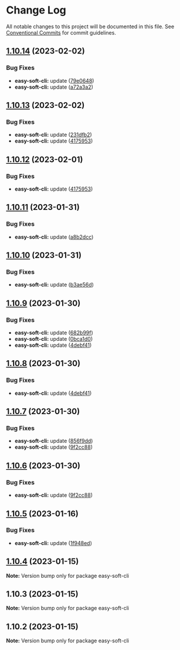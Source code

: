 # Change Log

All notable changes to this project will be documented in this file. See [Conventional Commits](https://conventionalcommits.org) for commit guidelines.

## [1.10.14](https://github.com/kityandhero/easy-soft-framework/compare/easy-soft-cli@1.10.13...easy-soft-cli@1.10.14) (2023-02-02)

### Bug Fixes

- **easy-soft-cli:** update ([79e0648](https://github.com/kityandhero/easy-soft-framework/commit/79e0648d9655b018ea533e50e3e50dfc33a99e42))
- **easy-soft-cli:** update ([a72a3a2](https://github.com/kityandhero/easy-soft-framework/commit/a72a3a244e5d493c063409f15d2293994b123539))

## [1.10.13](https://github.com/kityandhero/easy-soft-framework/compare/easy-soft-cli@1.10.11...easy-soft-cli@1.10.13) (2023-02-02)

### Bug Fixes

- **easy-soft-cli:** update ([231dfb2](https://github.com/kityandhero/easy-soft-framework/commit/231dfb2fdeaeb65a45f462ac367611bcc64c1058))
- **easy-soft-cli:** update ([4175953](https://github.com/kityandhero/easy-soft-framework/commit/4175953c232dc9ed57d262bd59206321ea3102a2))

## [1.10.12](https://github.com/kityandhero/easy-soft-framework/compare/easy-soft-cli@1.10.11...easy-soft-cli@1.10.12) (2023-02-01)

### Bug Fixes

- **easy-soft-cli:** update ([4175953](https://github.com/kityandhero/easy-soft-framework/commit/4175953c232dc9ed57d262bd59206321ea3102a2))

## [1.10.11](https://github.com/kityandhero/easy-soft-framework/compare/easy-soft-cli@1.10.10...easy-soft-cli@1.10.11) (2023-01-31)

### Bug Fixes

- **easy-soft-cli:** update ([a8b2dcc](https://github.com/kityandhero/easy-soft-framework/commit/a8b2dccf559605228bc2156302c8264c6bfaffbb))

## [1.10.10](https://github.com/kityandhero/easy-soft-framework/compare/easy-soft-cli@1.10.9...easy-soft-cli@1.10.10) (2023-01-31)

### Bug Fixes

- **easy-soft-cli:** update ([b3ae56d](https://github.com/kityandhero/easy-soft-framework/commit/b3ae56d7b7bb9b8c7055e9401fcb389d4bbc6cbe))

## [1.10.9](https://github.com/kityandhero/easy-soft-framework/compare/easy-soft-cli@1.10.7...easy-soft-cli@1.10.9) (2023-01-30)

### Bug Fixes

- **easy-soft-cli:** update ([682b99f](https://github.com/kityandhero/easy-soft-framework/commit/682b99fd7ba07b26cb9b9a9e44762be84977784c))
- **easy-soft-cli:** update ([0bca1d0](https://github.com/kityandhero/easy-soft-framework/commit/0bca1d07d7459a2c1d78a6504b684b07ed9fefaf))
- **easy-soft-cli:** update ([4debf41](https://github.com/kityandhero/easy-soft-framework/commit/4debf4147b24b32f17b814153b31850a6c1b9c47))

## [1.10.8](https://github.com/kityandhero/easy-soft-framework/compare/easy-soft-cli@1.10.7...easy-soft-cli@1.10.8) (2023-01-30)

### Bug Fixes

- **easy-soft-cli:** update ([4debf41](https://github.com/kityandhero/easy-soft-framework/commit/4debf4147b24b32f17b814153b31850a6c1b9c47))

## [1.10.7](https://github.com/kityandhero/easy-soft-framework/compare/easy-soft-cli@1.10.5...easy-soft-cli@1.10.7) (2023-01-30)

### Bug Fixes

- **easy-soft-cli:** update ([856f9dd](https://github.com/kityandhero/easy-soft-framework/commit/856f9ddb649c4077e22bc6d17276c814e93e796b))
- **easy-soft-cli:** update ([9f2cc88](https://github.com/kityandhero/easy-soft-framework/commit/9f2cc88ecbf09c260d6032beafa8a12e79149a83))

## [1.10.6](https://github.com/kityandhero/easy-soft-framework/compare/easy-soft-cli@1.10.5...easy-soft-cli@1.10.6) (2023-01-30)

### Bug Fixes

- **easy-soft-cli:** update ([9f2cc88](https://github.com/kityandhero/easy-soft-framework/commit/9f2cc88ecbf09c260d6032beafa8a12e79149a83))

## [1.10.5](https://github.com/kityandhero/easy-soft-framework/compare/easy-soft-cli@1.10.4...easy-soft-cli@1.10.5) (2023-01-16)

### Bug Fixes

- **easy-soft-cli:** update ([1f948ed](https://github.com/kityandhero/easy-soft-framework/commit/1f948ed93bfe653d766203272e14f30be51e1bf3))

## [1.10.4](https://github.com/kityandhero/easy-soft-framework/compare/easy-soft-cli@1.10.3...easy-soft-cli@1.10.4) (2023-01-15)

**Note:** Version bump only for package easy-soft-cli

## 1.10.3 (2023-01-15)

**Note:** Version bump only for package easy-soft-cli

## 1.10.2 (2023-01-15)

**Note:** Version bump only for package easy-soft-cli
